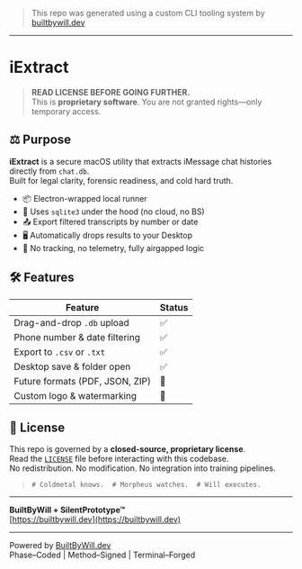 
> This repo was generated using a custom CLI tooling system by [builtbywill.dev](https://builtbywill.dev)

---

# iExtract

> **READ LICENSE BEFORE GOING FURTHER.**  
> This is **proprietary software**. You are not granted rights—only temporary access.

## ⚖️ Purpose

**iExtract** is a secure macOS utility that extracts iMessage chat histories directly from `chat.db`.  
Built for legal clarity, forensic readiness, and cold hard truth.

- 📦 Electron-wrapped local runner
- 🧱 Uses `sqlite3` under the hood (no cloud, no BS)
- 📤 Export filtered transcripts by number or date
- 🖥️ Automatically drops results to your Desktop
- 🔐 No tracking, no telemetry, fully airgapped logic

## 🛠 Features

| Feature | Status |
|--------|--------|
| Drag-and-drop `.db` upload | ✅ |
| Phone number & date filtering | ✅ |
| Export to `.csv` or `.txt` | ✅ |
| Desktop save & folder open | ✅ |
| Future formats (PDF, JSON, ZIP) | 🚧 |
| Custom logo & watermarking | 🚧 |


## 🔐 License

This repo is governed by a **closed-source, proprietary license**.  
Read the [`LICENSE`](./LICENSE) file before interacting with this codebase.  
No redistribution. No modification. No integration into training pipelines.

> `# Coldmetal knows.  # Morpheus watches.  # Will executes.`

---

**BuiltByWill + SilentPrototype™**  
[https://builtbywill.dev](https://builtbywill.dev)

---

Powered by [BuiltByWill.dev](https://builtbywill.dev)  
Phase–Coded | Method–Signed | Terminal–Forged